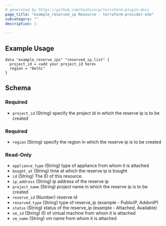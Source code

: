```yaml
---
# generated by https://github.com/hashicorp/terraform-plugin-docs
page_title: "example_reserved_ip Resource - terraform-provider-e2e"
subcategory: ""
description: |-
  
---
```


## Example Usage
```hcl
data "example_reserve_ips" "reserved_ip_list" {
  project_id = <add your project_id here>
  region = "Delhi"
}
```




<!-- schema generated by tfplugindocs -->
## Schema

### Required

- `project_id` (String) specify the project id in which the reserve ip is to be created

### Required

- `region` (String) specify the region in which the reserve ip is to be created


### Read-Only

- `appliance_type` (String) type of appliance from whom it is attached
- `bought_at` (String) time at which the reserve ip is bought
- `id` (String) The ID of this resource.
- `ip_address` (String) ip address of the reserve ip
- `project_name` (String) project name  in which the reserve ip is to be created
- `reserve_id` (Number) reserve id
- `reserved_type` (String) type of reserve_ip (example - PublicIP, AddonIP)
- `status` (String) status of the reserve_ip (example - Attached, Available)
- `vm_id` (String) ID of virtual machine from whom it is attached
- `vm_name` (String) vm name from whom it is attached



